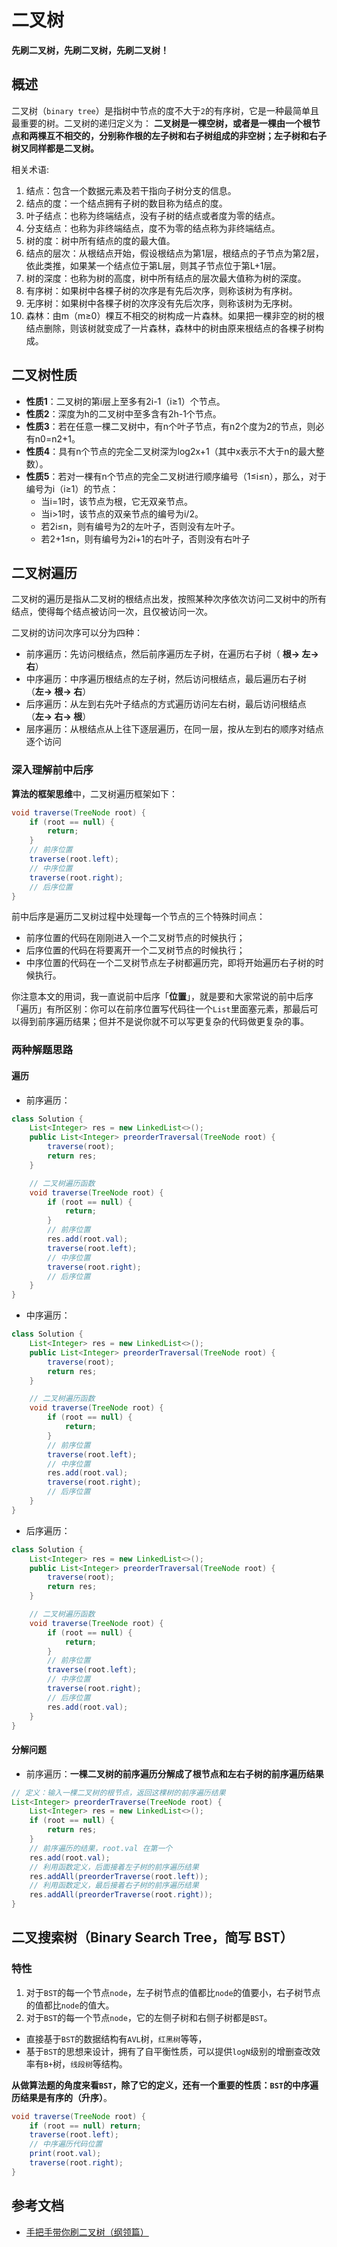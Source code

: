# 二叉树 

**先刷二叉树，先刷二叉树，先刷二叉树！**

## 概述

二叉树（`binary tree`）是指树中节点的度不大于`2`的有序树，它是一种最简单且最重要的树。二叉树的递归定义为：
**二叉树是一棵空树，或者是一棵由一个根节点和两棵互不相交的，分别称作根的左子树和右子树组成的非空树；左子树和右子树又同样都是二叉树。**

相关术语:
1. 结点：包含一个数据元素及若干指向子树分支的信息。
2. 结点的度：一个结点拥有子树的数目称为结点的度。
3. 叶子结点：也称为终端结点，没有子树的结点或者度为零的结点。
4. 分支结点：也称为非终端结点，度不为零的结点称为非终端结点。
5. 树的度：树中所有结点的度的最大值。
6. 结点的层次：从根结点开始，假设根结点为第1层，根结点的子节点为第2层，依此类推，如果某一个结点位于第L层，则其子节点位于第L+1层。
7. 树的深度：也称为树的高度，树中所有结点的层次最大值称为树的深度。
8. 有序树：如果树中各棵子树的次序是有先后次序，则称该树为有序树。
9. 无序树：如果树中各棵子树的次序没有先后次序，则称该树为无序树。
10. 森林：由m（m≥0）棵互不相交的树构成一片森林。如果把一棵非空的树的根结点删除，则该树就变成了一片森林，森林中的树由原来根结点的各棵子树构成。

## 二叉树性质 

- **性质1**：二叉树的第i层上至多有2i-1（i≥1）个节点。
- **性质2**：深度为h的二叉树中至多含有2h-1个节点。
- **性质3**：若在任意一棵二叉树中，有n个叶子节点，有n2个度为2的节点，则必有n0=n2+1。
- **性质4**：具有n个节点的完全二叉树深为log2x+1（其中x表示不大于n的最大整数）。
- **性质5**：若对一棵有n个节点的完全二叉树进行顺序编号（1≤i≤n），那么，对于编号为i（i≥1）的节点：
    - 当i=1时，该节点为根，它无双亲节点。
    - 当i>1时，该节点的双亲节点的编号为i/2。
    - 若2i≤n，则有编号为2的左叶子，否则没有左叶子。
    - 若2+1≤n，则有编号为2i+1的右叶子，否则没有右叶子
    
## 二叉树遍历

二叉树的遍历是指从二叉树的根结点出发，按照某种次序依次访问二叉树中的所有结点，使得每个结点被访问一次，且仅被访问一次。

二叉树的访问次序可以分为四种：
- 前序遍历：先访问根结点，然后前序遍历左子树，在遍历右子树（ **根-> 左-> 右**）
- 中序遍历：中序遍历根结点的左子树，然后访问根结点，最后遍历右子树（**左-> 根-> 右**）
- 后序遍历：从左到右先叶子结点的方式遍历访问左右树，最后访问根结点（**左-> 右-> 根**）
- 层序遍历：从根结点从上往下逐层遍历，在同一层，按从左到右的顺序对结点逐个访问

### 深入理解前中后序

**算法的框架思维**中，二叉树遍历框架如下：
```java
void traverse(TreeNode root) {
    if (root == null) {
        return;
    }
    // 前序位置
    traverse(root.left);
    // 中序位置
    traverse(root.right);
    // 后序位置
}
``` 

前中后序是遍历二叉树过程中处理每一个节点的三个特殊时间点：

- 前序位置的代码在刚刚进入一个二叉树节点的时候执行；
- 后序位置的代码在将要离开一个二叉树节点的时候执行； 
- 中序位置的代码在一个二叉树节点左子树都遍历完，即将开始遍历右子树的时候执行。

你注意本文的用词，我一直说前中后序「**位置**」，就是要和大家常说的前中后序「遍历」有所区别：你可以在前序位置写代码往一个`List`里面塞元素，那最后可以得到前序遍历结果；但并不是说你就不可以写更复杂的代码做更复杂的事。

### 两种解题思路

#### 遍历

- 前序遍历：
```java
class Solution {
    List<Integer> res = new LinkedList<>();
    public List<Integer> preorderTraversal(TreeNode root) {
        traverse(root);
        return res;
    }

    // 二叉树遍历函数
    void traverse(TreeNode root) {
        if (root == null) {
            return;
        }
        // 前序位置
        res.add(root.val);
        traverse(root.left);
        // 中序位置
        traverse(root.right);
        // 后序位置
    }
}
```
- 中序遍历：
```java
class Solution {
    List<Integer> res = new LinkedList<>();
    public List<Integer> preorderTraversal(TreeNode root) {
        traverse(root);
        return res;
    }

    // 二叉树遍历函数
    void traverse(TreeNode root) {
        if (root == null) {
            return;
        }
        // 前序位置
        traverse(root.left);
        // 中序位置
        res.add(root.val);
        traverse(root.right);
        // 后序位置
    }
}
```
- 后序遍历：
```java
class Solution {
    List<Integer> res = new LinkedList<>();
    public List<Integer> preorderTraversal(TreeNode root) {
        traverse(root);
        return res;
    }

    // 二叉树遍历函数
    void traverse(TreeNode root) {
        if (root == null) {
            return;
        }
        // 前序位置
        traverse(root.left);
        // 中序位置
        traverse(root.right);
        // 后序位置
        res.add(root.val);
    }
}
```

#### 分解问题

- 前序遍历：**一棵二叉树的前序遍历分解成了根节点和左右子树的前序遍历结果**
```java
// 定义：输入一棵二叉树的根节点，返回这棵树的前序遍历结果
List<Integer> preorderTraverse(TreeNode root) {
    List<Integer> res = new LinkedList<>();
    if (root == null) {
        return res;
    }
    // 前序遍历的结果，root.val 在第一个
    res.add(root.val);
    // 利用函数定义，后面接着左子树的前序遍历结果
    res.addAll(preorderTraverse(root.left));
    // 利用函数定义，最后接着右子树的前序遍历结果
    res.addAll(preorderTraverse(root.right));
}
```

## 二叉搜索树（Binary Search Tree，简写 BST）

### 特性

1. 对于`BST`的每一个节点`node`，左子树节点的值都比`node`的值要小，右子树节点的值都比`node`的值大。
2. 对于`BST`的每一个节点`node`，它的左侧子树和右侧子树都是`BST`。

- 直接基于`BST`的数据结构有`AVL`树，`红黑树`等等，
- 基于`BST`的思想来设计，拥有了自平衡性质，可以提供`logN`级别的增删查改效率有`B+`树，`线段树`等结构。

**从做算法题的角度来看`BST`，除了它的定义，还有一个重要的性质：`BST`的中序遍历结果是有序的（升序）**。
````java
void traverse(TreeNode root) {
    if (root == null) return;
    traverse(root.left);
    // 中序遍历代码位置
    print(root.val);
    traverse(root.right);
}
````



## 参考文档

- [手把手带你刷二叉树（纲领篇）](https://labuladong.gitee.io/algo/2/18/21/)